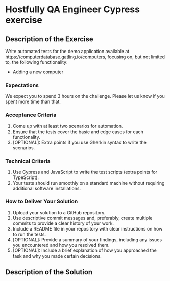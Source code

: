 # Hostfully QA Engineer Cypress exercise

## Description of the Exercise

Write automated tests for the demo application available at https://computerdatabase.gatling.io/computers, focusing on, but not limited to, the following functionality:
- Adding a new computer

### Expectations

We expect you to spend 3 hours on the challenge. Please let us know if you spent
more time than that.

### Acceptance Criteria

1. Come up with at least two scenarios for automation.
2. Ensure that the tests cover the basic and edge cases for each functionality.
3. [OPTIONAL]: Extra points if you use Gherkin syntax to write the scenarios.

### Technical Criteria

1. Use Cypress and JavaScript to write the test scripts (extra points for TypeScript).
2. Your tests should run smoothly on a standard machine without requiring additional
software installations.

### How to Deliver Your Solution

1. Upload your solution to a GitHub repository.
2. Use descriptive commit messages and, preferably, create multiple commits to provide
a clear history of your work.
3. Include a README file in your repository with clear instructions on how to run the
tests.
4. [OPTIONAL]: Provide a summary of your findings, including any issues you
encountered and how you resolved them.
5. [OPTIONAL]: Include a brief explanation of how you approached the task and why
you made certain decisions.

## Description of the Solution

